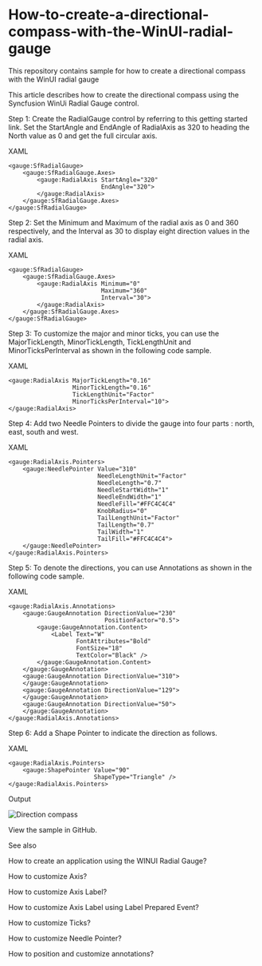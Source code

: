 # How-to-create-a-directional-compass-with-the-WinUI-radial-gauge
This repository contains sample for how to create a directional compass with the WinUI radial gauge

This article describes how to create the directional compass using the Syncfusion WinUi Radial Gauge control.

Step 1: Create the RadialGauge control by referring to this getting started link. Set the StartAngle and EndAngle of RadialAxis as 320 to heading the North value as 0 and get the full circular axis.

XAML
```
<gauge:SfRadialGauge>
    <gauge:SfRadialGauge.Axes>
        <gauge:RadialAxis StartAngle="320"
                          EndAngle="320">
        </gauge:RadialAxis>
    </gauge:SfRadialGauge.Axes>
</gauge:SfRadialGauge>
```

Step 2: Set the Minimum and Maximum of the radial axis as 0 and 360 respectively, and the Interval as 30 to display eight direction values in the radial axis.

XAML
```
<gauge:SfRadialGauge>
    <gauge:SfRadialGauge.Axes>
        <gauge:RadialAxis Minimum="0"
                          Maximum="360"
                          Interval="30">
        </gauge:RadialAxis>
    </gauge:SfRadialGauge.Axes>
</gauge:SfRadialGauge>
```

Step 3: To customize the major and minor ticks, you can use the MajorTickLength, MinorTickLength, TickLengthUnit and MinorTicksPerInterval as shown in the following code sample.

XAML
```
<gauge:RadialAxis MajorTickLength="0.16"
                  MinorTickLength="0.16"
                  TickLengthUnit="Factor"
                  MinorTicksPerInterval="10">
</gauge:RadialAxis>
```

Step 4: Add two Needle Pointers to divide the gauge into four parts : north, east, south and west.

XAML
```
<gauge:RadialAxis.Pointers>
    <gauge:NeedlePointer Value="310"
                         NeedleLengthUnit="Factor"
                         NeedleLength="0.7"
                         NeedleStartWidth="1"
                         NeedleEndWidth="1"
                         NeedleFill="#FFC4C4C4"
                         KnobRadius="0"
                         TailLengthUnit="Factor"
                         TailLength="0.7"
                         TailWidth="1"
                         TailFill="#FFC4C4C4">
    </gauge:NeedlePointer>
</gauge:RadialAxis.Pointers> 
```

Step 5: To denote the directions, you can use Annotations as shown in the following code sample.

XAML
```
<gauge:RadialAxis.Annotations>
    <gauge:GaugeAnnotation DirectionValue="230"
                           PositionFactor="0.5">
        <gauge:GaugeAnnotation.Content>
            <Label Text="W"
                   FontAttributes="Bold"
                   FontSize="18"
                   TextColor="Black" />
        </gauge:GaugeAnnotation.Content>
    </gauge:GaugeAnnotation>
    <gauge:GaugeAnnotation DirectionValue="310">
    </gauge:GaugeAnnotation>
    <gauge:GaugeAnnotation DirectionValue="129">
    </gauge:GaugeAnnotation>
    <gauge:GaugeAnnotation DirectionValue="50">
    </gauge:GaugeAnnotation>
</gauge:RadialAxis.Annotations>
```

Step 6: Add a Shape Pointer to indicate the direction as follows.

XAML
```
<gauge:RadialAxis.Pointers>
    <gauge:ShapePointer Value="90"
                        ShapeType="Triangle" />
</gauge:RadialAxis.Pointers>
```

Output

 ![Direction compass](https://www.syncfusion.com/uploads/user/kb/winui/winui-2848/winui-2848_img1.png)

View the sample in GitHub.

See also

How to create an application using the WINUI Radial Gauge?

How to customize Axis?

How to customize Axis Label?

How to customize Axis Label using Label Prepared Event?

How to customize Ticks?

How to customize Needle Pointer?

How to position and customize annotations?


